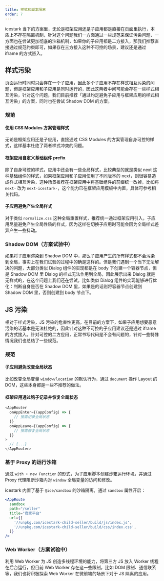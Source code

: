 ```yaml
---
title: 样式和脚本隔离
order: 7
---
```


icestark 当下的方案里，无论是框架应用还是子应用都是直接在页面里执行，本质上不存在隔离机制，针对这个问题我们一方面通过一些规范来保证污染问题，一方面也在尝试更加彻底的沙箱机制，如果你的子应用都是二方接入，那我们推荐直接通过规范约束即可，如果存在三方接入这种不可控的场景，建议还是通过 iframe 的方式嵌入。

## 样式污染

页面运行时同时只会存在一个子应用，因此多个子应用不存在样式相互污染的问题，但是框架应用和子应用是同时运行的，因此这两者中间可能会存在一些样式相互污染，针对这个问题，我们目前推荐「通过约定避免子应用与框架应用的样式相互污染」的方案，同时也在尝试 Shadow DOM 的方案。

### 规范

#### 使用 CSS Modules 方案管理样式

无论是框架应用还是子应用，直接通过 CSS Modules 的方案管理自身可控的样式，这样基本杜绝了两者样式冲突的问题。

#### 框架应用自定义基础组件 prefix

除了自身可控的样式，应用中还会有一些全局样式，比较典型的就是类似 next 这种基础组件的样式，如果框架应用和子应用使用了不同版本的 next，则很容易造成样式相互污染，这种场景推荐在框架应用中将基础组件的前缀统一改掉，比如将 `next-` 改为 `next-icestark-`，这个能力已在框架应用模板中内置，具体可参考相关代码。

#### 子应用避免产生全局样式

对于类似 `normalize.css` 这种全局重置样式，推荐统一通过框架应用引入，子应用尽量避免产生全局性质的样式，因为这样在切换子应用时可能会因为全局样式差异产生一些抖动。

### Shadow DOM（方案试验中）

如果将子应用渲染到 Shadow DOM 中，那么子应用产生的所有样式都不会污染到全局，事实上在我们试验的过程中的确是这样的。但是我们遇到一个当下无法解决的问题，大部分类似 Dialog 组件的实现都是在 body 下创建一个容器节点，但是 Shadow DOM 里 Dialog 的样式无法作用到全局，因此展示出来 Dialog 就是无样式的，在这个问题上我们还在尝试，比如类似 Dialog 组件的实现能够进行优化：判断自身是否在 Shadow DOM 里，如果是的话则将容器节点创建到 Shadow DOM 里，否则创建到 body 节点下。

## JS 污染

相对于样式污染，JS 污染的危害性更高，在目前的方案下，如果子应用想要恶意污染的话基本是无法杜绝的，因此针对这种不可控的子应用建议还是通过 iframe 的方式接入。针对可控的二方应用，正常书写代码是不会有问题的，针对一些特殊情况我们也总结了一些规范。

### 规范

#### 子应用避免改变全局状态

比如改变全局变量 `window/location` 的默认行为，通过 `document` 操作 Layout 的 DOM，这些本身都是一些不推荐的做法。

#### 框架应用通过钩子记录并恢复全局状态

```js
<AppRouter
  onAppEnter={(appConfig) => {
    // 按需记录全局状态
  }}
  onAppLeave={(appConfig) => {
    // 按需恢复全局状态
  }}
>
  // {...}
</AppRouter>
```

### 基于 Proxy 的运行沙箱

通过 `with + new Function` 的形式，为子应用脚本创建沙箱运行环境，并通过 Proxy 代理阻断沙箱内对 `window` 全局变量的访问和修改。

icestark 内置了基于 `@ice/sandbox` 的沙箱隔离，通过 `sandbox` 属性开启：

```jsx
<AppRoute
  sandbox
  path="/seller"
  title="商家平台"
  url={[
    '//unpkg.com/icestark-child-seller/build/js/index.js',
    '//unpkg.com/icestark-child-seller/build/css/index.css',
  ]}
/>
```

### Web Worker（方案试验中）

利用 Web Worker 为 JS 创造多线程环境的能力，将第三方 JS 放入 Worker 线程在后台运行，但目前 Web Worker 存在这一些限制，比如 DOM 限制、通信联系等，我们也将积极探索 Web Worker 在微前端的场景下对于 JS 隔离的应用。